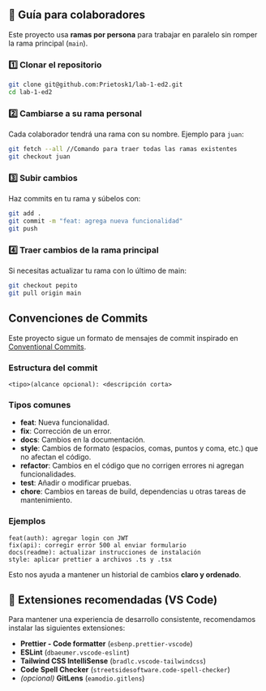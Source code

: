 ## 👥 Guía para colaboradores

Este proyecto usa **ramas por persona** para trabajar en paralelo sin romper la rama principal (`main`).

### 1️⃣ Clonar el repositorio

```bash
git clone git@github.com:Prietosk1/lab-1-ed2.git
cd lab-1-ed2
```

### 2️⃣ Cambiarse a su rama personal

Cada colaborador tendrá una rama con su nombre.
Ejemplo para `juan`:

```bash
git fetch --all //Comando para traer todas las ramas existentes
git checkout juan
```

### 3️⃣ Subir cambios

Haz commits en tu rama y súbelos con:

```bash
git add .
git commit -m "feat: agrega nueva funcionalidad"
git push
```

### 4️⃣ Traer cambios de la rama principal

Si necesitas actualizar tu rama con lo último de main:

```bash
git checkout pepito
git pull origin main
```

## Convenciones de Commits

Este proyecto sigue un formato de mensajes de commit inspirado en [Conventional Commits](https://www.conventionalcommits.org/).

### Estructura del commit

`<tipo>(alcance opcional): <descripción corta>`

### Tipos comunes

- **feat**: Nueva funcionalidad.
- **fix**: Corrección de un error.
- **docs**: Cambios en la documentación.
- **style**: Cambios de formato (espacios, comas, puntos y coma, etc.) que no afectan el código.
- **refactor**: Cambios en el código que no corrigen errores ni agregan funcionalidades.
- **test**: Añadir o modificar pruebas.
- **chore**: Cambios en tareas de build, dependencias u otras tareas de mantenimiento.

### Ejemplos

```
feat(auth): agregar login con JWT
fix(api): corregir error 500 al enviar formulario
docs(readme): actualizar instrucciones de instalación
style: aplicar prettier a archivos .ts y .tsx
```

Esto nos ayuda a mantener un historial de cambios **claro y ordenado**.

## 🔧 Extensiones recomendadas (VS Code)

Para mantener una experiencia de desarrollo consistente, recomendamos instalar las siguientes extensiones:

- **Prettier - Code formatter** (`esbenp.prettier-vscode`)
- **ESLint** (`dbaeumer.vscode-eslint`)
- **Tailwind CSS IntelliSense** (`bradlc.vscode-tailwindcss`)
- **Code Spell Checker** (`streetsidesoftware.code-spell-checker`)
- _(opcional)_ **GitLens** (`eamodio.gitlens`)
